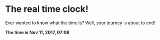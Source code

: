# The real time clock!

Ever wanted to know what the time is? Well, your journey is about to end!

**The time is Nov 11, 2017, 07:08**